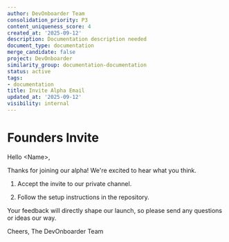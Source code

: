 ```yaml
---
author: DevOnboarder Team
consolidation_priority: P3
content_uniqueness_score: 4
created_at: '2025-09-12'
description: Documentation description needed
document_type: documentation
merge_candidate: false
project: DevOnboarder
similarity_group: documentation-documentation
status: active
tags:
- documentation
title: Invite Alpha Email
updated_at: '2025-09-12'
visibility: internal
---
```


# Founders Invite

Hello &lt;Name&gt;,

Thanks for joining our alpha! We're excited to hear what you think.

1. Accept the invite to our private channel.

2. Follow the setup instructions in the repository.

Your feedback will directly shape our launch, so please send any questions or ideas our way.

Cheers,
The DevOnboarder Team
